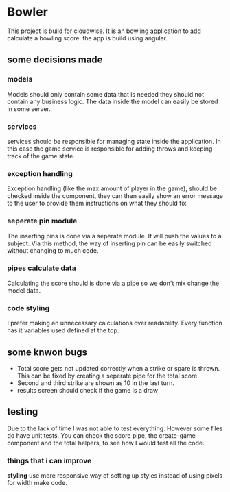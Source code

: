 # Bowler
This project is build for cloudwise. It is an bowling application to add calculate a bowling score. the app is build using angular.

## some decisions made
### models
Models should only contain some data that is needed they should not contain any business logic. The data inside the model can easily be stored in some server.

### services
services should be responsible for managing state inside the application. In this case the game service is responsible for adding throws and keeping track of the game state.

### exception handling
Exception handling (like the max amount of player in the game), should be checked inside the component, they can then easily show an error message to the user to provide them instructions on what they should fix.

### seperate pin module
The inserting pins is done via a seperate module. It will push the values to a subject. Via this method, the way of inserting pin can be easily switched without changing to much code.

### pipes calculate data
Calculating the score should is done via a pipe so we don't mix change the model data.

### code styling
I prefer making an unnecessary calculations over readability. Every function has it variables used defined at the top.

## some knwon bugs
- Total score gets not updated correctly when a strike or spare is thrown. This can be fixed by creating a seperate pipe for the total score.
- Second and third strike are shown as 10 in the last turn.
- results screen should check if the game is a draw

## testing
Due to the lack of time I was not able to test everything. However some files do have unit tests. You can check the score pipe, the create-game component and the total helpers, to see how I would test all the code.

### things that i can improve
__styling__ use more responsive way of setting up styles instead of using pixels for width
make code.
